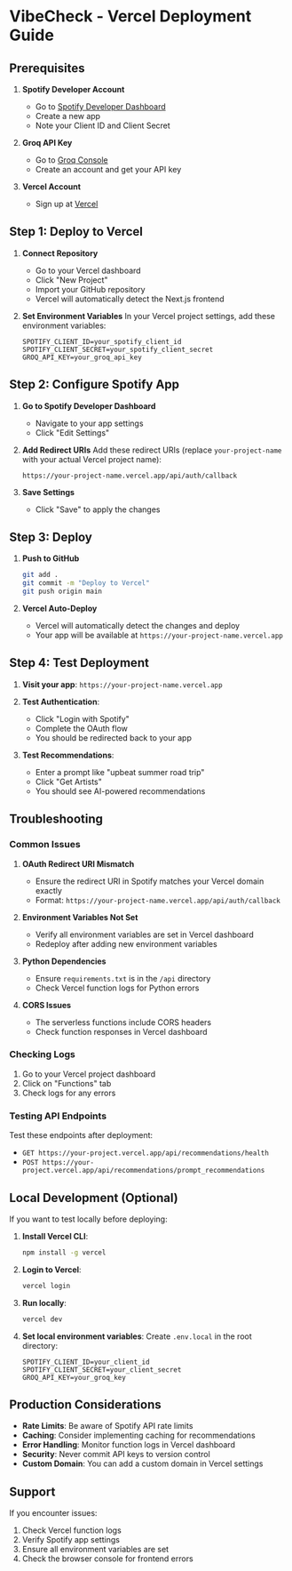 # VibeCheck - Vercel Deployment Guide

## Prerequisites

1. **Spotify Developer Account**
   - Go to [Spotify Developer Dashboard](https://developer.spotify.com/dashboard)
   - Create a new app
   - Note your Client ID and Client Secret

2. **Groq API Key**
   - Go to [Groq Console](https://console.groq.com/)
   - Create an account and get your API key

3. **Vercel Account**
   - Sign up at [Vercel](https://vercel.com)

## Step 1: Deploy to Vercel

1. **Connect Repository**
   - Go to your Vercel dashboard
   - Click "New Project"
   - Import your GitHub repository
   - Vercel will automatically detect the Next.js frontend

2. **Set Environment Variables**
   In your Vercel project settings, add these environment variables:
   ```
   SPOTIFY_CLIENT_ID=your_spotify_client_id
   SPOTIFY_CLIENT_SECRET=your_spotify_client_secret
   GROQ_API_KEY=your_groq_api_key
   ```

## Step 2: Configure Spotify App

1. **Go to Spotify Developer Dashboard**
   - Navigate to your app settings
   - Click "Edit Settings"

2. **Add Redirect URIs**
   Add these redirect URIs (replace `your-project-name` with your actual Vercel project name):
   ```
   https://your-project-name.vercel.app/api/auth/callback
   ```

3. **Save Settings**
   - Click "Save" to apply the changes

## Step 3: Deploy

1. **Push to GitHub**
   ```bash
   git add .
   git commit -m "Deploy to Vercel"
   git push origin main
   ```

2. **Vercel Auto-Deploy**
   - Vercel will automatically detect the changes and deploy
   - Your app will be available at `https://your-project-name.vercel.app`

## Step 4: Test Deployment

1. **Visit your app**: `https://your-project-name.vercel.app`
2. **Test Authentication**:
   - Click "Login with Spotify"
   - Complete the OAuth flow
   - You should be redirected back to your app

3. **Test Recommendations**:
   - Enter a prompt like "upbeat summer road trip"
   - Click "Get Artists"
   - You should see AI-powered recommendations

## Troubleshooting

### Common Issues

1. **OAuth Redirect URI Mismatch**
   - Ensure the redirect URI in Spotify matches your Vercel domain exactly
   - Format: `https://your-project-name.vercel.app/api/auth/callback`

2. **Environment Variables Not Set**
   - Verify all environment variables are set in Vercel dashboard
   - Redeploy after adding new environment variables

3. **Python Dependencies**
   - Ensure `requirements.txt` is in the `/api` directory
   - Check Vercel function logs for Python errors

4. **CORS Issues**
   - The serverless functions include CORS headers
   - Check function responses in Vercel dashboard

### Checking Logs

1. Go to your Vercel project dashboard
2. Click on "Functions" tab
3. Check logs for any errors

### Testing API Endpoints

Test these endpoints after deployment:
- `GET https://your-project.vercel.app/api/recommendations/health`
- `POST https://your-project.vercel.app/api/recommendations/prompt_recommendations`

## Local Development (Optional)

If you want to test locally before deploying:

1. **Install Vercel CLI**:
   ```bash
   npm install -g vercel
   ```

2. **Login to Vercel**:
   ```bash
   vercel login
   ```

3. **Run locally**:
   ```bash
   vercel dev
   ```

4. **Set local environment variables**:
   Create `.env.local` in the root directory:
   ```
   SPOTIFY_CLIENT_ID=your_client_id
   SPOTIFY_CLIENT_SECRET=your_client_secret
   GROQ_API_KEY=your_groq_key
   ```

## Production Considerations

- **Rate Limits**: Be aware of Spotify API rate limits
- **Caching**: Consider implementing caching for recommendations
- **Error Handling**: Monitor function logs in Vercel dashboard
- **Security**: Never commit API keys to version control
- **Custom Domain**: You can add a custom domain in Vercel settings

## Support

If you encounter issues:
1. Check Vercel function logs
2. Verify Spotify app settings
3. Ensure all environment variables are set
4. Check the browser console for frontend errors